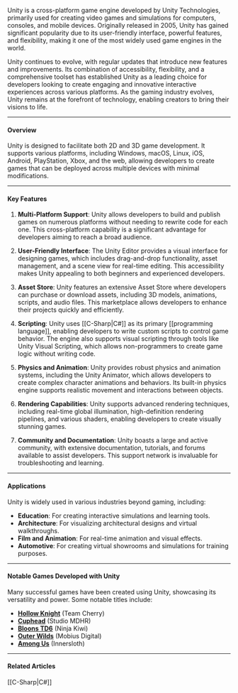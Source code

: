 Unity is a cross-platform game engine developed by Unity Technologies, primarily used for creating video games and simulations for computers, consoles, and mobile devices. Originally released in 2005, Unity has gained significant popularity due to its user-friendly interface, powerful features, and flexibility, making it one of the most widely used game engines in the world.

Unity continues to evolve, with regular updates that introduce new features and improvements. Its combination of accessibility, flexibility, and a comprehensive toolset has established Unity as a leading choice for developers looking to create engaging and innovative interactive experiences across various platforms. As the gaming industry evolves, Unity remains at the forefront of technology, enabling creators to bring their visions to life.

----
#### Overview

Unity is designed to facilitate both 2D and 3D game development. It supports various platforms, including Windows, macOS, Linux, iOS, Android, PlayStation, Xbox, and the web, allowing developers to create games that can be deployed across multiple devices with minimal modifications.

---
#### Key Features

1. **Multi-Platform Support**: Unity allows developers to build and publish games on numerous platforms without needing to rewrite code for each one. This cross-platform capability is a significant advantage for developers aiming to reach a broad audience.

2. **User-Friendly Interface**: The Unity Editor provides a visual interface for designing games, which includes drag-and-drop functionality, asset management, and a scene view for real-time editing. This accessibility makes Unity appealing to both beginners and experienced developers.

3. **Asset Store**: Unity features an extensive Asset Store where developers can purchase or download assets, including 3D models, animations, scripts, and audio files. This marketplace allows developers to enhance their projects quickly and efficiently.

4. **Scripting**: Unity uses [[C-Sharp|C#]] as its primary [[programming language]], enabling developers to write custom scripts to control game behavior. The engine also supports visual scripting through tools like Unity Visual Scripting, which allows non-programmers to create game logic without writing code.

5. **Physics and Animation**: Unity provides robust physics and animation systems, including the Unity Animator, which allows developers to create complex character animations and behaviors. Its built-in physics engine supports realistic movement and interactions between objects.

6. **Rendering Capabilities**: Unity supports advanced rendering techniques, including real-time global illumination, high-definition rendering pipelines, and various shaders, enabling developers to create visually stunning games.
   
7. **Community and Documentation**: Unity boasts a large and active community, with extensive documentation, tutorials, and forums available to assist developers. This support network is invaluable for troubleshooting and learning.

----
#### Applications

Unity is widely used in various industries beyond gaming, including:

- **Education**: For creating interactive simulations and learning tools.
- **Architecture**: For visualizing architectural designs and virtual walkthroughs.
- **Film and Animation**: For real-time animation and visual effects.
- **Automotive**: For creating virtual showrooms and simulations for training purposes.

----
#### Notable Games Developed with Unity

Many successful games have been created using Unity, showcasing its versatility and power. Some notable titles include:

- **[Hollow Knight](https://store.steampowered.com/app/367520/Hollow_Knight/)** (Team Cherry)
- **[Cuphead](https://store.steampowered.com/app/268910/Cuphead/)** (Studio MDHR)
- **[Bloons TD6](https://store.steampowered.com/app/960090/Bloons_TD_6/)** (Ninja Kiwi)
- **[Outer Wilds](https://store.steampowered.com/app/753640/Outer_Wilds/)** (Mobius Digital)
- **[Among Us](https://store.steampowered.com/app/945360/Among_Us/)** (Innersloth)

----
#### Related Articles
[[C-Sharp|C#]]